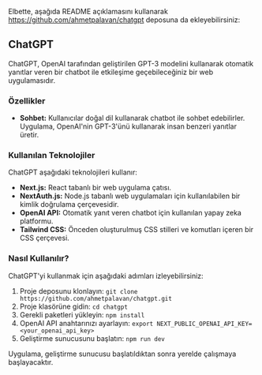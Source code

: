 Elbette, aşağıda README açıklamasını kullanarak https://github.com/ahmetpalavan/chatgpt deposuna da ekleyebilirsiniz:

## ChatGPT

ChatGPT, OpenAI tarafından geliştirilen GPT-3 modelini kullanarak otomatik yanıtlar veren bir chatbot ile etkileşime geçebileceğiniz bir web uygulamasıdır.

### Özellikler

- **Sohbet:** Kullanıcılar doğal dil kullanarak chatbot ile sohbet edebilirler. Uygulama, OpenAI'nin GPT-3'ünü kullanarak insan benzeri yanıtlar üretir.

### Kullanılan Teknolojiler

ChatGPT aşağıdaki teknolojileri kullanır:

- **Next.js:** React tabanlı bir web uygulama çatısı.
- **NextAuth.js:** Node.js tabanlı web uygulamaları için kullanılabilen bir kimlik doğrulama çerçevesidir.
- **OpenAI API:** Otomatik yanıt veren chatbot için kullanılan yapay zeka platformu.
- **Tailwind CSS:** Önceden oluşturulmuş CSS stilleri ve komutları içeren bir CSS çerçevesi.

### Nasıl Kullanılır?

ChatGPT'yi kullanmak için aşağıdaki adımları izleyebilirsiniz:

1. Proje deposunu klonlayın: `git clone https://github.com/ahmetpalavan/chatgpt.git`
2. Proje klasörüne gidin: `cd chatgpt`
3. Gerekli paketleri yükleyin: `npm install`
4. OpenAI API anahtarınızı ayarlayın: `export NEXT_PUBLIC_OPENAI_API_KEY=<your_openai_api_key>`
5. Geliştirme sunucusunu başlatın: `npm run dev`

Uygulama, geliştirme sunucusu başlatıldıktan sonra yerelde çalışmaya başlayacaktır.
